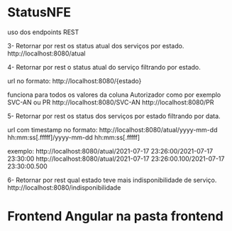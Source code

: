 # StatusNFE

uso dos endpoints REST

3- Retornar por rest os status atual dos serviços por estado.
http://localhost:8080/atual

4- Retornar por rest o status atual do serviço filtrando por estado.

url no formato:
http://localhost:8080/{estado}

funciona para todos os valores da coluna Autorizador como por exemplo SVC-AN ou PR
http://localhost:8080/SVC-AN
http://localhost:8080/PR

5- Retornar por rest os status dos serviços por estado filtrando por data.

url com timestamp no formato:
http://localhost:8080/atual/yyyy-mm-dd hh:mm:ss[.fffff]/yyyy-mm-dd hh:mm:ss[.fffff]

exemplo:
http://localhost:8080/atual/2021-07-17 23:26:00/2021-07-17 23:30:00
http://localhost:8080/atual/2021-07-17 23:26:00.100/2021-07-17 23:30:00.500

6- Retornar por rest qual estado teve mais indisponibilidade de serviço.
http://localhost:8080/indisponibilidade

# Frontend Angular na pasta frontend
